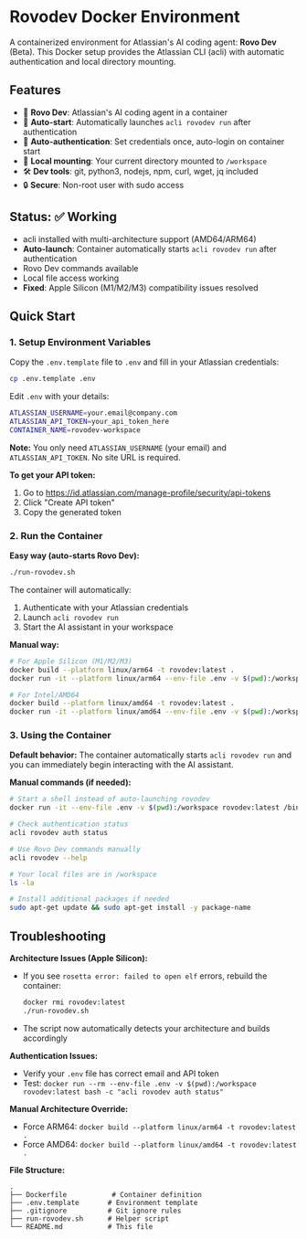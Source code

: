 # Rovodev Docker Environment

A containerized environment for Atlassian's AI coding agent: **Rovo Dev** (Beta). This Docker setup provides the Atlassian CLI (acli) with automatic authentication and local directory mounting.

## Features

- 🤖 **Rovo Dev**: Atlassian's AI coding agent in a container
- 🚀 **Auto-start**: Automatically launches `acli rovodev run` after authentication
- 🔐 **Auto-authentication**: Set credentials once, auto-login on container start
- 📁 **Local mounting**: Your current directory mounted to `/workspace`
- 🛠️ **Dev tools**: git, python3, nodejs, npm, curl, wget, jq included
- 🔒 **Secure**: Non-root user with sudo access

## Status: ✅ Working

- acli installed with multi-architecture support (AMD64/ARM64)
- **Auto-launch**: Container automatically starts `acli rovodev run` after authentication
- Rovo Dev commands available
- Local file access working
- **Fixed**: Apple Silicon (M1/M2/M3) compatibility issues resolved

## Quick Start

### 1. Setup Environment Variables

Copy the `.env.template` file to `.env` and fill in your Atlassian credentials:

```bash
cp .env.template .env
```

Edit `.env` with your details:
```bash
ATLASSIAN_USERNAME=your.email@company.com
ATLASSIAN_API_TOKEN=your_api_token_here
CONTAINER_NAME=rovodev-workspace
```

**Note:** You only need `ATLASSIAN_USERNAME` (your email) and `ATLASSIAN_API_TOKEN`. No site URL is required.

**To get your API token:**
1. Go to https://id.atlassian.com/manage-profile/security/api-tokens
2. Click "Create API token"
3. Copy the generated token

### 2. Run the Container

**Easy way (auto-starts Rovo Dev):**
```bash
./run-rovodev.sh
```

The container will automatically:
1. Authenticate with your Atlassian credentials
2. Launch `acli rovodev run` 
3. Start the AI assistant in your workspace

**Manual way:**
```bash
# For Apple Silicon (M1/M2/M3)
docker build --platform linux/arm64 -t rovodev:latest .
docker run -it --platform linux/arm64 --env-file .env -v $(pwd):/workspace rovodev:latest

# For Intel/AMD64
docker build --platform linux/amd64 -t rovodev:latest .
docker run -it --platform linux/amd64 --env-file .env -v $(pwd):/workspace rovodev:latest
```

### 3. Using the Container

**Default behavior:** The container automatically starts `acli rovodev run` and you can immediately begin interacting with the AI assistant.

**Manual commands (if needed):**
```bash
# Start a shell instead of auto-launching rovodev
docker run -it --env-file .env -v $(pwd):/workspace rovodev:latest /bin/bash

# Check authentication status
acli rovodev auth status

# Use Rovo Dev commands manually
acli rovodev --help

# Your local files are in /workspace
ls -la

# Install additional packages if needed
sudo apt-get update && sudo apt-get install -y package-name
```

## Troubleshooting

**Architecture Issues (Apple Silicon):**
- If you see `rosetta error: failed to open elf` errors, rebuild the container:
  ```bash
  docker rmi rovodev:latest
  ./run-rovodev.sh
  ```
- The script now automatically detects your architecture and builds accordingly

**Authentication Issues:**
- Verify your `.env` file has correct email and API token
- Test: `docker run --rm --env-file .env -v $(pwd):/workspace rovodev:latest bash -c "acli rovodev auth status"`

**Manual Architecture Override:**
- Force ARM64: `docker build --platform linux/arm64 -t rovodev:latest .`
- Force AMD64: `docker build --platform linux/amd64 -t rovodev:latest .`

**File Structure:**
```
.
├── Dockerfile           # Container definition
├── .env.template       # Environment template
├── .gitignore          # Git ignore rules
├── run-rovodev.sh      # Helper script
└── README.md           # This file
```